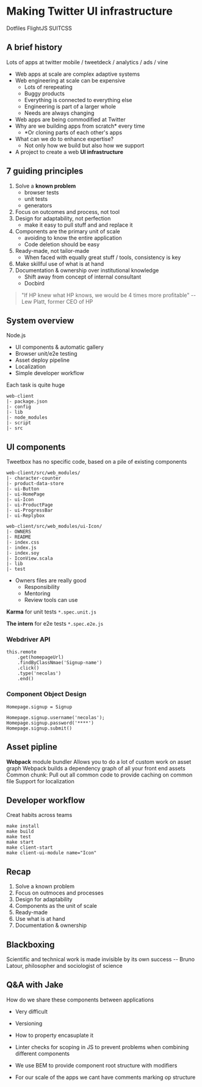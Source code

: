 # Making Twitter UI infrastructure

Dotfiles
FlightJS
SUITCSS

## A brief history
Lots of apps at twitter
mobile / tweetdeck / analytics / ads / vine

* Web apps at scale are complex adaptive systems
* Web engineering at scale can be expensive
	* Lots of rerepeating
	* Buggy products
	* Everything is connected to everything else
	* Engineering is part of a larger whole
	* Needs are always changing
* Web apps are being commodified at Twitter
* Why are we building apps from scratch* every time
	* *Or cloning parts of each other's apps
* What can we do to enhance expertise?
	* Not only how we build but also how we support
* A project to create a web **UI infrastructure**
 
## 7 guiding principles
1. Solve a **known problem**
	* browser tests
	* unit tests
	* generators
2. Focus on outcomes and process, not tool
3. Design for adaptability, not perfection
	* make it easy to pull stuff and and replace it
4.  Components are the primary unit of scale
	* avoiding to know the entire application
	* Code deletion should be easy
5. Ready-made, not tailor-made
	* When faced with equally great stuff / tools, consistency is key
6. Make skillful use of what is at hand
7. Documentation & ownership over institutional knowledge
	* Shift away from concept of internal consultant
	* Docbird
 
> "If HP knew what HP knows, we would be 4 times more profitable" 
> -- Lew Platt, former CEO of HP


## System overview

Node.js
 
* UI components & automatic gallery
* Browser unit/e2e testing
* Asset deploy pipeline
* Localization
* Simple developer workflow
 
Each task is quite huge

```
web-client
|- package.json
|- config
|- lib
|- node_modules
|- script
|- src
```

## UI components
Tweetbox has no specific code, based on a pile of existing components

``` 
web-client/src/web_modules/
|- character-counter
|- product-data-store
|- ui-Button
|- ui-HomePage
|- ui-Icon
|- ui-ProductPage
|- ui-ProgressBar
|- ui-Replybox
```

``` 
web-client/src/web_modules/ui-Icon/
|- OWNERS
|- README
|- index.css
|- index.js
|- index.soy
|- IconView.scala
|- lib
|- test
```

* Owners files are really good
	* Responsibility
	* Mentoring
	* Review tools can use

**Karma** for unit tests
```*.spec.unit.js```

**The intern** for e2e tests
```*.spec.e2e.js```

### Webdriver API

```
this.remote
	.get(homepageUrl)
	.findByClassNmae('Signup-name')
	.click()
	.type('necolas')
	.end()
```

### Component Object Design
```
Homepage.signup = Signup

Homepage.signup.username('necolas');
Homepage.signup.password('****')
Homepage.signup.submit()
```

## Asset pipline
**Webpack** module bundler
Allows you to do a lot of custom work on asset graph
Webpack builds a dependency graph of all your front end assets
Common chunk: Pull out all common code to provide caching on common file
Support for localization 

## Developer workflow
Creat habits across teams

```
make install
make build
make test
make start
make client-start
make client-ui-module name="Icon"
```

## Recap
1. Solve a known problem
2. Focus on outmoces and processes
3. Design for adaptability
4. Components as the unit of scale
5. Ready-made
6. Use what is at hand
7. Documentation & ownership

## Blackboxing
Scientific and technical work is made invisible by its own success -- Bruno Latour, philosopher and sociologist of science

## Q&A with Jake
How do we share these components between applications
* Very difficult
* Versioning
* How to property encasuplate it

* Linter checks for scoping in JS to prevent problems when combining different components
* We use BEM to provide component root structure with modifiers 
* For our scale of the apps we cant have comments marking op structure
